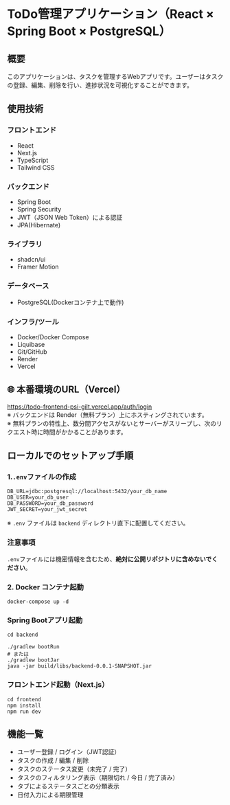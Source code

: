 # ToDo管理アプリケーション（React × Spring Boot × PostgreSQL）
## 概要
このアプリケーションは、タスクを管理するWebアプリです。ユーザーはタスクの登録、編集、削除を行い、進捗状況を可視化することができます。
## 使用技術
### フロントエンド
- React
- Next.js
- TypeScript
- Tailwind CSS
### バックエンド
- Spring Boot
- Spring Security
- JWT（JSON Web Token）による認証
- JPA(Hibernate)
### ライブラリ
- shadcn/ui
- Framer Motion
### データベース
- PostgreSQL(Dockerコンテナ上で動作)
### インフラ/ツール
- Docker/Docker Compose
- Liquibase
- Git/GitHub
- Render
- Vercel
## 🌐 本番環境のURL（Vercel）
https://todo-frontend-psi-gilt.vercel.app/auth/login
<br>
※ バックエンドは Render（無料プラン）上にホスティングされています。
<br>
※ 無料プランの特性上、数分間アクセスがないとサーバーがスリープし、次のリクエスト時に時間がかかることがあります。
## ローカルでのセットアップ手順
### 1.`.env`ファイルの作成

```
DB_URL=jdbc:postgresql://localhost:5432/your_db_name
DB_USER=your_db_user
DB_PASSWORD=your_db_password
JWT_SECRET=your_jwt_secret
```
※ `.env` ファイルは `backend` ディレクトリ直下に配置してください。
### 注意事項
`.env`ファイルには機密情報を含むため、**絶対に公開リポジトリに含めないでください**。

### 2. Docker コンテナ起動
```
docker-compose up -d
```
### Spring Bootアプリ起動
```
cd backend

./gradlew bootRun
# または
./gradlew bootJar
java -jar build/libs/backend-0.0.1-SNAPSHOT.jar
```
### フロントエンド起動（Next.js）
```
cd frontend
npm install
npm run dev
```
## 機能一覧
- ユーザー登録 / ログイン（JWT認証）
- タスクの作成 / 編集 / 削除
- タスクのステータス変更（未完了 / 完了）
- タスクのフィルタリング表示（期限切れ / 今日 / 完了済み）
- タブによるステータスごとの分類表示
- 日付入力による期限管理